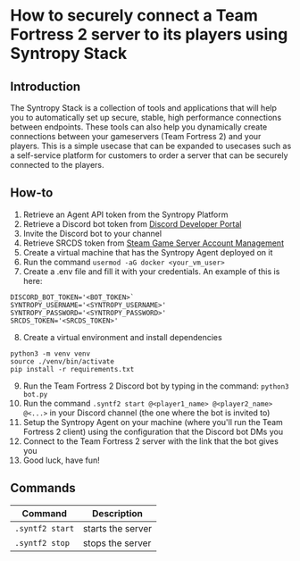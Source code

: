 # How to securely connect a Team Fortress 2 server to its players using Syntropy Stack

## Introduction

The Syntropy Stack is a collection of tools and applications that will help you to automatically set up secure, stable, high performance connections between endpoints. These tools can also help you dynamically create connections between your gameservers (Team Fortress 2) and your players. This is a simple usecase that can be expanded to usecases such as a self-service platform for customers to order a server that can be securely connected to the players.

## How-to

1. Retrieve an Agent API token from the Syntropy Platform
2. Retrieve a Discord bot token from [Discord Developer Portal](https://discord.com/developers)
3. Invite the Discord bot to your channel
4. Retrieve SRCDS token from [Steam Game Server Account Management](https://steamcommunity.com/dev/managegameservers)
5. Create a virtual machine that has the Syntropy Agent deployed on it
6. Run the command `usermod -aG docker <your_vm_user>`
7. Create a .env file and fill it with your credentials. An example of this is here:
```
DISCORD_BOT_TOKEN='<BOT_TOKEN>`
SYNTROPY_USERNAME='<SYNTROPY_USERNAME>'
SYNTROPY_PASSWORD='<SYNTROPY_PASSWORD>'
SRCDS_TOKEN='<SRCDS_TOKEN>'
```
8. Create a virtual environment and install dependencies
```
python3 -m venv venv
source ./venv/bin/activate
pip install -r requirements.txt
```
9. Run the Team Fortress 2 Discord bot by typing in the command: `python3 bot.py`
10. Run the command `.syntf2 start @<player1_name> @<player2_name> @<...>` in your Discord channel (the one where the bot is invited to)
11. Setup the Syntropy Agent on your machine (where you'll run the Team Fortress 2 client) using the configuration that the Discord bot DMs you
12. Connect to the Team Fortress 2 server with the link that the bot gives you
13. Good luck, have fun!

## Commands
Command | Description
-------------------- | --------------------
`.syntf2 start` | starts the server
`.syntf2 stop`  | stops the server

